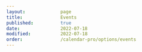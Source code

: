 ```yaml
---
layout:             page
title:              Events
published:          true
date:               2022-07-18
modified:           2022-07-18
order:              /calendar-pro/options/events
---
```


